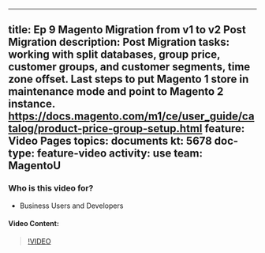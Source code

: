 
---
title: Ep 9 Magento Migration from v1 to v2 Post Migration
description: Post Migration tasks: working with split databases, group price, customer groups, and customer segments, time zone offset. Last steps to put Magento 1 store in maintenance mode and point to Magento 2 instance. https://docs.magento.com/m1/ce/user_guide/catalog/product-price-group-setup.html
feature: Video Pages
topics: documents
kt: 5678
doc-type: feature-video
activity: use
team: MagentoU
---

### Who is this video for?

* Business Users and Developers

#### Video Content:

>[!VIDEO](https://video.tv.adobe.com/v/35832)